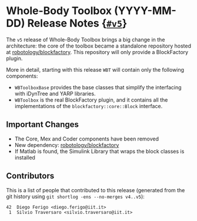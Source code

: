 # Whole-Body Toolbox (YYYY-MM-DD) Release Notes {[`#v5`](https://github.com/robotology/wb-toolbox/releases/tag/v5)}

The `v5` release of Whole-Body Toolbox brings a big change in the architecture: the core of the toolbox became a standalone repository hosted at [robotology/blockfactory](https://github.com/robotology/blockfactory). This repository will only provide a BlockFactory plugin.

More in detail, starting with this release `WBT` will contain only the following components:

- `WBToolboxBase` provides the base classes that simplify the interfacing with iDynTree and YARP libraries.
- `WBToolbox` is the real BlockFactory plugin, and it contains all the implementations of the `blockfactory::core::Block` interface.

## Important Changes

- The Core, Mex and Coder components have been removed
- New dependency: [robotology/blockfactory](https://github.com/robotology/blockfactory)
- If Matlab is found, the Simulink Library that wraps the block classes is installed

## Contributors

This is a list of people that contributed to this release (generated from the git history using `git shortlog -ens --no-merges v4..v5`):

```
42  Diego Ferigo <diego.ferigo@iit.it>
 1  Silvio Traversaro <silvio.traversaro@iit.it>
```
